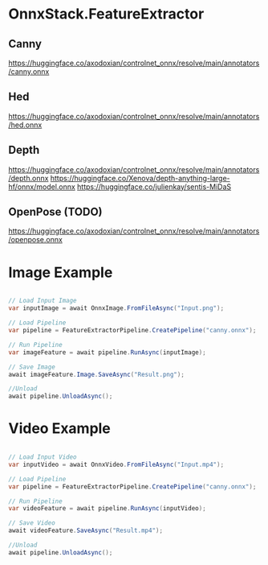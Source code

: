 ﻿# OnnxStack.FeatureExtractor

## Canny
https://huggingface.co/axodoxian/controlnet_onnx/resolve/main/annotators/canny.onnx

## Hed
https://huggingface.co/axodoxian/controlnet_onnx/resolve/main/annotators/hed.onnx

## Depth
https://huggingface.co/axodoxian/controlnet_onnx/resolve/main/annotators/depth.onnx
https://huggingface.co/Xenova/depth-anything-large-hf/onnx/model.onnx
https://huggingface.co/julienkay/sentis-MiDaS

## OpenPose (TODO)
https://huggingface.co/axodoxian/controlnet_onnx/resolve/main/annotators/openpose.onnx

# Image Example
```csharp

// Load Input Image
var inputImage = await OnnxImage.FromFileAsync("Input.png");

// Load Pipeline
var pipeline = FeatureExtractorPipeline.CreatePipeline("canny.onnx");

// Run Pipeline
var imageFeature = await pipeline.RunAsync(inputImage);

// Save Image
await imageFeature.Image.SaveAsync("Result.png");

//Unload
await pipeline.UnloadAsync();
 ```

 # Video Example
```csharp

// Load Input Video
var inputVideo = await OnnxVideo.FromFileAsync("Input.mp4");

// Load Pipeline
var pipeline = FeatureExtractorPipeline.CreatePipeline("canny.onnx");

// Run Pipeline
var videoFeature = await pipeline.RunAsync(inputVideo);

// Save Video
await videoFeature.SaveAsync("Result.mp4");

//Unload
await pipeline.UnloadAsync();
 ```